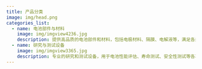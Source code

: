 ```yaml
---
title: 产品分类
image: img/head.png
categories_list:
  - name: 电池部件与材料
    image: img/imgview4236.jpg
    description: 提供高品质的电池部件和材料，包括电极材料、隔膜、电解液等，满足各类电池制造需求。
  - name: 研究与测试设备
    image: img/imgview3365.jpg
    description: 专业的研究和测试设备，用于电池性能评估、寿命测试、安全性测试等各项研究工作。
---
```

